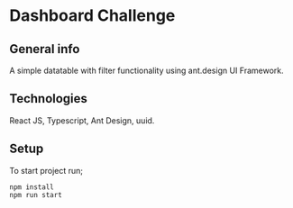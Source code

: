 # Dashboard Challenge

## General info

A simple datatable with filter functionality using ant.design UI Framework.

## Technologies

React JS, Typescript, Ant Design, uuid.

## Setup

To start project run;

```
npm install
npm run start
```
